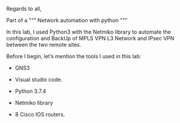Regards to all, 

Part of a """ Network automation with python """



In this lab, I used Python3 with the Netmiko library to automate the configuration and BackUp of MPLS VPN L3 Network and IPsec VPN between the two remote sites.



Before I begin, let’s mention the tools I used in this lab:

- GNS3

- Visual studio code.

- Python 3.7.4

- Netmiko library

- 8 Cisco IOS routers.
